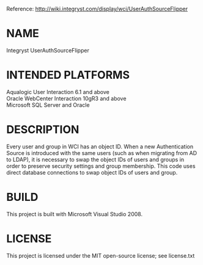 Reference: http://wiki.integryst.com/display/wci/UserAuthSourceFlipper

# NAME
Integryst UserAuthSourceFlipper

# INTENDED PLATFORMS
Aqualogic User Interaction 6.1 and above  
Oracle WebCenter Interaction 10gR3 and above  
Microsoft SQL Server and Oracle

# DESCRIPTION
Every user and group in WCI has an object ID.  When a new Authentication Source is introduced with the same users (such as when migrating from AD to LDAP), it is necessary to swap the object IDs of users and groups in order to preserve security settings and group membership.  This code uses direct database connections to swap object IDs of users and group.

# BUILD
This project is built with Microsoft Visual Studio 2008.

# LICENSE
This project is licensed under the MIT open-source license; see license.txt
